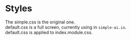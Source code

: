 
Styles
======


The simple.css is the original one.  
default.css is a full screen, currently using in `simple-ai.io`.  
default.css is applied to index.module.css.  